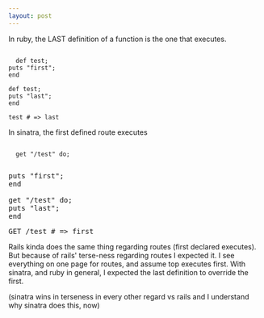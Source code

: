 ```yaml
---
layout: post
---
```

In ruby, the LAST definition of a function is the one that executes.

<code>
  def test;<br />puts "first";<br />end <br /><br />def test;<br />puts "last";<br />end <br /><br />test # =&gt; last
</code>

In sinatra, the first defined route executes

<code>
  get "/test" do;<br />
</code>

<span style="font-family: monospace;">puts "first";<br />end <br /><br />get "/test" do;<br />puts "last";<br />end <br /></span>

<span style="font-family: monospace;">GET /test # =&gt; first</span>

Rails kinda does the same thing regarding routes (first declared executes). But because of rails' terse-ness regarding routes I expected it. I see everything on one page for routes, and assume top executes first. With sinatra, and ruby in general, I expected the last definition to override the first.

(sinatra wins in terseness in every other regard vs rails and I understand why sinatra does this, now)
